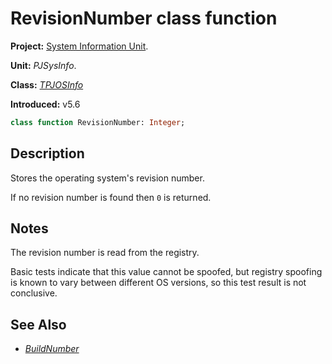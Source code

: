 # RevisionNumber class function

**Project:** [System Information Unit](../API.md).

**Unit:** _PJSysInfo_.

**Class:** _[TPJOSInfo](./TPJOSInfo.md)_

**Introduced:** v5.6

```pascal
class function RevisionNumber: Integer;
```

## Description

Stores the operating system's revision number.

If no revision number is found then `0` is returned.

## Notes

The revision number is read from the registry.

Basic tests indicate that this value cannot be spoofed, but registry spoofing is known to vary between different OS versions, so this test result is not conclusive.

## See Also

  * _[BuildNumber](./TPJOSInfo-BuildNumber.md)_
